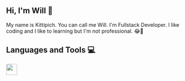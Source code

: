 ## Hi, I'm Will  :wave:

My name is Kittipich. You can call me Will. I'm Fullstack Developer.
I like coding and I like to learning but I'm not professional. :joy::seedling:

## Languages and Tools :computer:
 <img src="https://flutter.dev/images/catalog-widget-placeholder.png" width="30">

